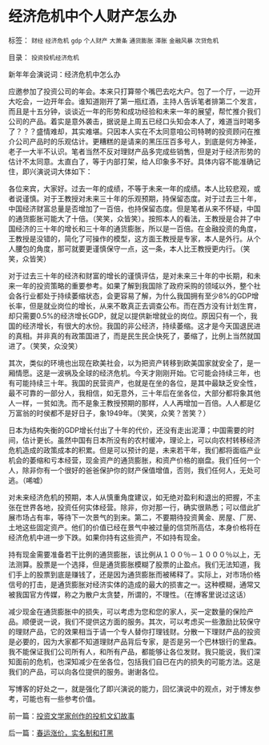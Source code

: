 # 经济危机中个人财产怎么办

标签： `财经` `经济危机` `gdp` `个人财产` `大萧条` `通货膨胀` `滞胀` `金融风暴` `次贷危机` 

目录： `投资投机经济危机`

新年年会演说词：经济危机中怎么办

应邀参加了投资公司的年会。本来只打算带个嘴巴去吃大户。包了一个厅，一边开大吃会，一边开年会。谁知道刚开了第一瓶红酒，主持人告诉笔者排第二个发言，而且是十五分钟，谈谈近一年的形势和成功经验和未来一年的展望，帮忙推介我们公司的产品。着实是意外袭击，据说是上周五已经口头知会本人了，难道当时喝多了？？？盛情难却，其实难堪。只因本人实在不太同意咱公司特聘的投资顾问在推介公司产品时的乐观估计。更糟糕的是请来的黑压压百多号人，到底是何方神圣，老子一大半不认识。笔者当然不反对理财产品多完成些销售，但是对于经济形势的估计不太同意。太直白了，等于内部打架，给人印象多不好。具体内容不能准确记住，即兴演说词大体如下：

各位来宾，大家好。过去一年的成绩，不等于未来一年的成绩。本人比较悲观，或者说谨慎。对于王教授对未来三十年的乐观预期，持保留态度。对于过去三十年，中国经济财富总量是否增加了一百倍，也持保留态度。但是笔者从来不怀疑，中国的通货膨胀可能大了十倍。（笑笑，众皆笑）。按照本人的看法，王教授是合并了中国经济的三十年的增长和三十年的通货膨胀，所以是一百倍。在金融投资的角度，王教授是没错的，简化了可操作的模型，这方面王教授是专家，本人是外行。从个人腰包的角度，那可就要更谨慎保守一点，这一条，本人比王教授更内行。（笑笑，众皆笑）

对于过去三十年的经济和财富的增长的谨慎评估，是对未来三十年的中长期，和未来一年的投资策略的重要参考。如果了解到我国除了政府采购的领域以外，整个社会各行业都处于持续萎缩状态，会更容易了解，为什么我国拥有至少8%的GDP增长率，但是就业岗位的增长，从来不敢真正去调查公布。而在西方没有计划生育，却只需要0.5%的经济增长GDP，就足以提供新增就业的岗位。原因只有一个，我国的经济增长，有很大的水份。我国的非公经济，持续萎缩。这才是今天国退民进的真相。并非真的有政策国进了，而是民生民企快死了，萎缩了，比例上当然就国进了。（笑笑，众没笑）

其次，类似的环境也出现在欧美社会，以为把资产转移到欧美国家就安全了，是一厢情愿。这是一波祸及全球的经济危机。今天才刚刚开始。它可能会持续三年，也有可能持续三十年。我国的民营资产，也就是在坐的各位，是其中最缺乏安全性，最不可靠的一部分人，我相信，如无意外，三十年后在坐各位，大部分都将象其他人一样，一贫如洗。而不是象王教授预期的那样，人人再增加一百倍。人人都是亿万富翁的时侯都不是好日子，象1949年。（笑笑，众笑？苦笑？）

日本为结构失衡的GDP增长付出了十年的代价，还没有走出泥潭；中国需要的时间，估计更长。虽然中国有日本所没有的农村缓冲，理论上，可以向农村转移经济危机造成的政策成本的积累。但是可以预计的是，未来若干年，我们都将面临产业机会的萎缩和亏本经营，现金资产的通货膨胀，和资产价格的崩盘。我们任何一个人，除非你有一个很好的爸爸保护你的财产保值增值，否则，我们任何人，无处可逃。（唏嘘）

对未来经济危机的预期，本人从慎重角度建议，如无绝对盈利和退出的把握，不主张在世界各地，投资任何实体经营。除非，你对那一行，确实很熟悉；可以借此扩展市场占有率，等待下一次景气的到来。第二，不要期待投资黄金、房屋、厂房、土地这些固定资产。他们的价值已经在景气中被过量的信贷所高估，本身价格将在经济危机中进一步下跌。如果你持有这些资产，不如持有现金。

持有现金需要准备若干比例的通货膨胀，该比例从１００％－１０００％以上，无法测算。股票是一个选择，但是通货膨胀模糊了股票的止盈点。我们无法知道，我们手上的股票到底是赚钱了，还是因为通货膨胀而被稀释了。实际上，对市场价格信号的打击，是通货膨胀对经济实体的造成的最大的损害之一。这种模糊，通常又被我国官方传媒，称之为散户太贪婪，所谓的，不理性。（在博客里说过这话）

减少现金在通货膨胀中的损失，可以考虑为您和您的家人，买一定数量的保险产品。顺便说一说，我们不提供这方面的服务。其次，可以考虑买一些激励比较保守的理财产品，它的效果相当于请一个专人替你打理钱财。分散一下理财产品的投资是必要的，因为大家都不知道理财产品背后专家，是否是另一个巴林银行的里森。我不能保证我们公司所有人，和所有产品，都能够让各位发财。我只能说，我们深知面前的危机，也深知减少在坐各位，包括我们自已在内的损失的可能方法。这是我们的产品，可以向各位提供的服务。谢谢各位。

写博客的好处之一，就是强化了即兴演说的能力，回忆演说中的观点，对于博友参考，可能也有一些参考价值。

前一篇：[投资文学家创作的投机文幻故事](../../../2010/2/8/投资文学家创作的投机文幻故事.md)

后一篇：[春运涨价，实名制和打黑](../../../2010/2/9/春运涨价，实名制和打黑.md)